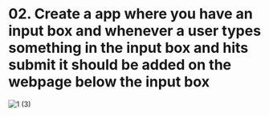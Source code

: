 # 02. Create a app where you have an input box and whenever a user types something in the input box and hits submit it should be added on the webpage below the input box

![1 (3)](https://github.com/shon-developer/PPT-AssignmentSubmission/assets/119747143/6fdf6dca-0acb-4336-9e91-58f3acf45a35)
